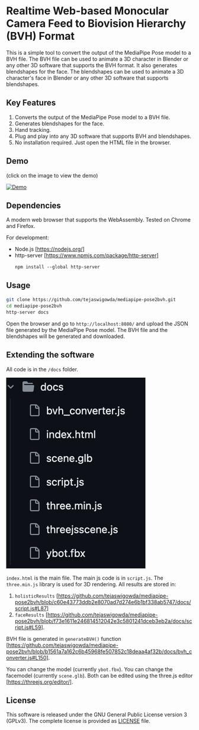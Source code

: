 # Realtime Web-based Monocular Camera Feed to Biovision Hierarchy (BVH) Format

This is a simple tool to convert the output of the MediaPipe Pose model to a BVH file. The BVH file can be used to animate a 3D character in Blender or any other 3D software that supports the BVH format. It also generates blendshapes for the face. The blendshapes can be used to animate a 3D character's face in Blender or any other 3D software that supports blendshapes.

## Key Features
1. Converts the output of the MediaPipe Pose model to a BVH file. 
2. Generates blendshapes for the face.
3. Hand tracking.
4. Plug and play into any 3D software that supports BVH and blendshapes.
5. No installation required. Just open the HTML file in the browser.

## Demo

(click on the image to view the demo)

[![Demo](./docs/imgs/demo.gif)](https://tejaswigowda.github.io/mediapipe-pose2bvh/)



## Dependencies
A modern web browser that supports the WebAssembly. Tested on Chrome and Firefox.

For development:
- Node.js [https://nodejs.org/]
- http-server [https://www.npmjs.com/package/http-server]
    ```
    npm install --global http-server
    ```



## Usage
    
```bash
git clone https://github.com/tejaswigowda/mediapipe-pose2bvh.git
cd mediapipe-pose2bvh
http-server docs
```

Open the browser and go to `http://localhost:8080/` and upload the JSON file generated by the MediaPipe Pose model. The BVH file and the blendshapes will be generated and downloaded.


## Extending the software

All code is in the `/docs` folder. 

![File Structure](./docs/imgs/files.png)

`index.html` is the main file. The main js code is in `script.js`. The `three.min.js` library is used for 3D rendering. All results are stored in:

1. `holisticResults` [https://github.com/tejaswigowda/mediapipe-pose2bvh/blob/c60e43773ddb2e8070ad7d274e6b1bf338ab5747/docs/script.js#L87]
2. `faceResults` [https://github.com/tejaswigowda/mediapipe-pose2bvh/blob/f73e1611e246814512042e3c5801241dceb3eb2a/docs/script.js#L59].

BVH file is generated in `generateBVH()` function [https://github.com/tejaswigowda/mediapipe-pose2bvh/blob/b1561a7a162c6b45968fe507852c18deaa4af32b/docs/bvh_converter.js#L150].

You can change the model (currently `ybot.fbx`). You can change the facemodel (currently `scene.glb`). Both can be edited using the three.js editor [https://threejs.org/editor/].

## License

This software is released under the GNU General Public License version 3 (GPLv3). The complete license is provided as [LICENSE](LICENSE) file.
